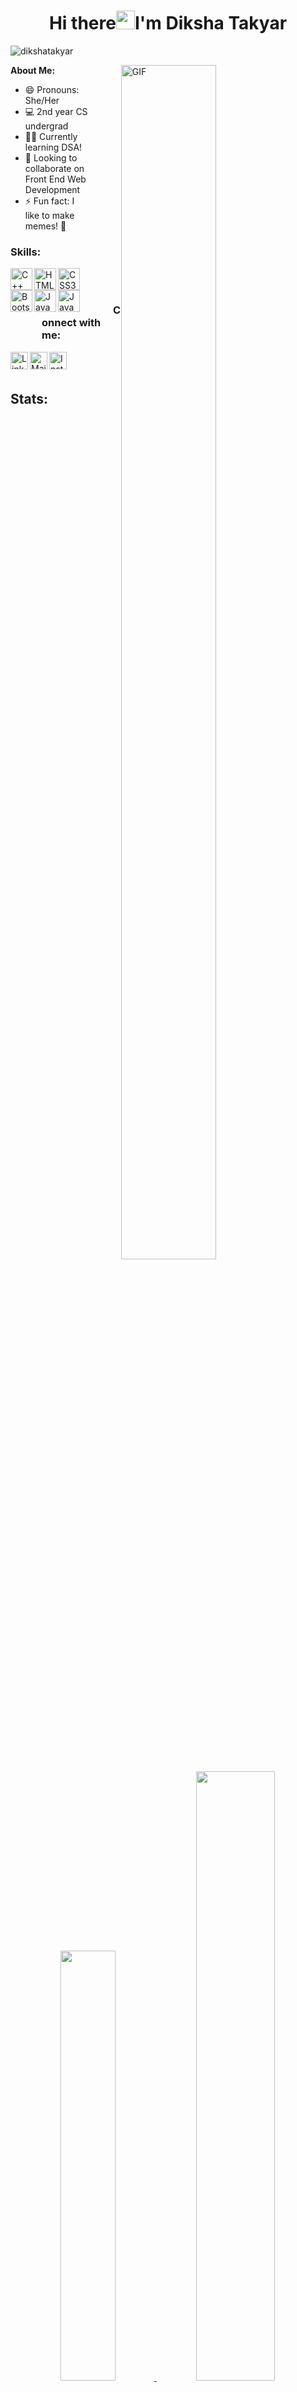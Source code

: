 <h1 align="center">Hi there<img src="https://raw.githubusercontent.com/MartinHeinz/MartinHeinz/master/wave.gif" width="30px">I'm Diksha Takyar </h1>


<p align="left"> <img src="https://komarev.com/ghpvc/?username=dikshatakyar&label=Profile%20views&color=0e75b6&style=flat" alt="dikshatakyar"  />  </p>

<img align="right" alt="GIF" src="https://i.giphy.com/media/LMcB8XospGZO8UQq87/giphy.webp" width="55%" height="70%" style="margin:0 50px;"> 



<b> About Me: </b>
- 😄 Pronouns: She/Her
- 💻 2nd year CS undergrad
- 👩‍💻 Currently learning DSA!
- 🤝 Looking to collaborate on Front End Web Development 
- ⚡ Fun fact: I like to make memes! 🤪 




<h3 align="left">Skills: </h3>

<img align="left" title="C++" alt="C++" height="35px" src="https://upload.wikimedia.org/wikipedia/commons/thumb/1/18/ISO_C%2B%2B_Logo.svg/1822px-ISO_C%2B%2B_Logo.svg.png" />
<img align="left" title="HTML5" alt="HTML5" width="35px" src="https://image.flaticon.com/icons/png/512/1216/1216733.png" />
<img align="left" title="CSS3" alt="CSS3" width="35px" src="https://www.kindpng.com/picc/m/464-4640184_css3-png-download-css-icon-transparent-png.png" />
<img align="left" title="Bootstrap" alt="Bootstrap" width="35px" src="https://img.icons8.com/color/452/bootstrap.png" />
<img align="left" title="JavaScript" alt="JavaScript" height="35px" src="https://cdn.iconscout.com/icon/free/png-512/javascript-2752148-2284965.png" />
<img align="left" title="Java" alt="Java" height="35px" src="https://image.flaticon.com/icons/png/512/226/226777.png" />



<br>
<br>
<h3 style="left: 50px; position:relative;">Connect with me:</h3> 

<a href="https://www.linkedin.com/in/diksha-takyar-3a50721b9/" target="_blank" ><img align="left" title="LinkedIn - Diksha Takyar" alt="LinkedIn" height="28px" src="https://image.flaticon.com/icons/png/512/174/174857.png" /></a>
<a href="mailto:diksha.takyar@gmail.com"><img align="left" title="Mail - Diksha Takyar" alt="Mail" height="28px" src="https://image.flaticon.com/icons/png/512/281/281769.png" /></a>
<a href="https://www.instagram.com/the.resilient_/" target="_blank" ><img align="left" title="Instagram - Diksha Takyar" alt="Instagram" height="28px" src="https://upload.wikimedia.org/wikipedia/commons/thumb/a/a5/Instagram_icon.png/1024px-Instagram_icon.png" /></a>

<br>
<br>

## Stats:



<p align="center">
<a href="https://github.com/dikshatakyar">
  
  <img  width="42%" src="https://github-readme-stats.vercel.app/api/top-langs/?username=dikshatakyar&layout=compact&theme=radical&hide_border=true" />
  
<!-- <img   width="55%" src="https://github-readme-streak-stats.herokuapp.com/?user=dikshatakyar&theme=radical&hide_border=true&include_all_commits=true&hide_title=true" /> -->

<img   width="50%" src="https://github-readme-stats.vercel.app/api?username=dikshatakyar&show_icons=true&hide_border=true&theme=radical" />


  <br><br>
<!-- <img alt="Diksha's Activity Graph" width="99%" src="https://activity-graph.herokuapp.com/graph?username=dikshatakyar&bg_color=191621&color=e4dc87&line=cc70a9&point=ffffff&hide_border=true"> -->
 </a>
    <b>Note:</b> Top languages is only a metric of the languages my public code consists of and doesn't reflect experience or skill level.
</p>

<br>

<p align="center">
    :arrow_down: Scroll down to see my top repositories :arrow_down:
    <br>
    <b>
      Show some ❤️ by starring some of the repos!
    </b>
</p>

